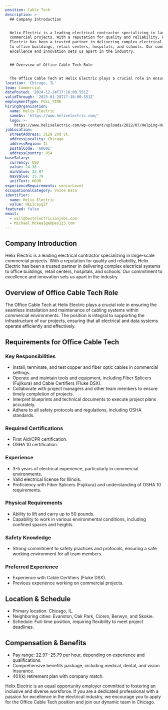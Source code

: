 ```yaml
---
position: Cable Tech
description: >-
  ## Company Introduction


  Helix Electric is a leading electrical contractor specializing in large-scale
  commercial projects. With a reputation for quality and reliability, Helix
  Electric has been a trusted partner in delivering complex electrical systems
  to office buildings, retail centers, hospitals, and schools. Our commitment to
  excellence and innovation sets us apart in the industry.


  ## Overview of Office Cable Tech Role


  The Office Cable Tech at Helix Electric plays a crucial role in ensuri...
location: 'Chicago, IL'
team: Commercial
datePosted: '2024-12-24T17:18:00.551Z'
validThrough: '2025-01-28T17:18:00.551Z'
employmentType: FULL_TIME
hiringOrganization:
  name: Helix Electric
  sameAs: 'https://www.helixelectric.com/'
  logo: >-
    https://www.helixelectric.com/wp-content/uploads/2022/07/Helping-Hands-Logo_Blue-e1656694113799.jpg
jobLocation:
  streetAddress: 3129 2nd St.
  addressLocality: Chicago
  addressRegion: IL
  postalCode: '60601'
  addressCountry: USA
baseSalary:
  currency: USD
  value: 24.38
  minValue: 22.97
  maxValue: 25.79
  unitText: HOUR
experienceRequirements: seniorLevel
occupationalCategory: Voice Data
identifier:
  name: Helix Electric
  value: HELIceyg2f
featured: false
email:
  - will@bestelectricianjobs.com
  - Michael.Mckeaige@pes123.com
---
```




## Company Introduction

Helix Electric is a leading electrical contractor specializing in large-scale commercial projects. With a reputation for quality and reliability, Helix Electric has been a trusted partner in delivering complex electrical systems to office buildings, retail centers, hospitals, and schools. Our commitment to excellence and innovation sets us apart in the industry.

## Overview of Office Cable Tech Role

The Office Cable Tech at Helix Electric plays a crucial role in ensuring the seamless installation and maintenance of cabling systems within commercial environments. The position is integral to supporting the infrastructure of our projects, ensuring that all electrical and data systems operate efficiently and effectively.

## Requirements for Office Cable Tech

### Key Responsibilities
- Install, terminate, and test copper and fiber optic cables in commercial settings.
- Operate and maintain tools and equipment, including Fiber Splicers (Fujikura) and Cable Certifiers (Fluke DSX).
- Collaborate with project managers and other team members to ensure timely completion of projects.
- Interpret blueprints and technical documents to execute project plans accurately.
- Adhere to all safety protocols and regulations, including OSHA standards.

### Required Certifications
- First Aid/CPR certification.
- OSHA 10 certification.

### Experience
- 3-5 years of electrical experience, particularly in commercial environments.
- Valid electrical license for Illinois.
- Proficiency with Fiber Splicers (Fujikura) and understanding of OSHA 10 requirements.

### Physical Requirements
- Ability to lift and carry up to 50 pounds.
- Capability to work in various environmental conditions, including confined spaces and heights.

### Safety Knowledge
- Strong commitment to safety practices and protocols, ensuring a safe working environment for all team members.

### Preferred Experience
- Experience with Cable Certifiers (Fluke DSX).
- Previous experience working on commercial projects.

## Location & Schedule

- Primary location: Chicago, IL.
- Neighboring cities: Evanston, Oak Park, Cicero, Berwyn, and Skokie.
- Schedule: Full-time position, requiring flexibility to meet project deadlines.

## Compensation & Benefits

- Pay range: $22.97-$25.79 per hour, depending on experience and qualifications.
- Comprehensive benefits package, including medical, dental, and vision insurance.
- 401(k) retirement plan with company match.

Helix Electric is an equal opportunity employer committed to fostering an inclusive and diverse workforce. If you are a dedicated professional with a passion for excellence in the electrical industry, we encourage you to apply for the Office Cable Tech position and join our dynamic team in Chicago.